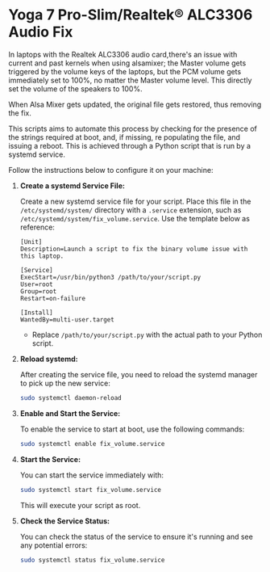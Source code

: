 # Yoga 7 Pro-Slim/Realtek® ALC3306 Audio Fix

In laptops with the Realtek ALC3306 audio card,there's an issue with current and past kernels when using alsamixer; the Master volume gets triggered by the volume keys of the laptops, but the PCM volume gets immediately set to 100%, no matter the Master volume level. This directly set the volume of the speakers to 100%.

When Alsa Mixer gets updated, the original file gets restored, thus removing the fix.

This scripts aims to automate this process by checking for the presence of the strings required at boot, and, if missing, re populating the file, and issuing a reboot.
This is achieved through a Python script that is run by a systemd service.

Follow the instructions below to configure it on your machine:

1. **Create a systemd Service File:**

   Create a new systemd service file for your script. Place this file in the `/etc/systemd/system/` directory with a `.service` extension, such as `/etc/systemd/system/fix_volume.service`. Use the template below as reference:

   ```plaintext
   [Unit]
   Description=Launch a script to fix the binary volume issue with this laptop.

   [Service]
   ExecStart=/usr/bin/python3 /path/to/your/script.py
   User=root
   Group=root
   Restart=on-failure

   [Install]
   WantedBy=multi-user.target
   ```

   - Replace `/path/to/your/script.py` with the actual path to your Python script.

2. **Reload systemd:**

   After creating the service file, you need to reload the systemd manager to pick up the new service:

   ```bash
   sudo systemctl daemon-reload
   ```

3. **Enable and Start the Service:**

   To enable the service to start at boot, use the following commands:

   ```bash
   sudo systemctl enable fix_volume.service
   ```

4. **Start the Service:**

   You can start the service immediately with:

   ```bash
   sudo systemctl start fix_volume.service
   ```

   This will execute your script as root.

5. **Check the Service Status:**

   You can check the status of the service to ensure it's running and see any potential errors:

   ```bash
   sudo systemctl status fix_volume.service
   ```
   